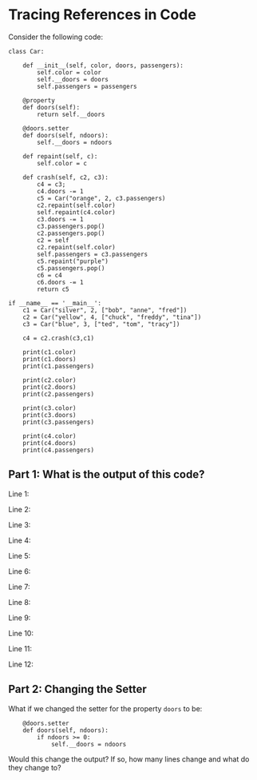 # Tracing References in Code

Consider the following code:

```
class Car:

    def __init__(self, color, doors, passengers):
        self.color = color
        self.__doors = doors
        self.passengers = passengers
    
    @property
    def doors(self):
        return self.__doors

    @doors.setter
    def doors(self, ndoors):
        self.__doors = ndoors

    def repaint(self, c):
        self.color = c
    
    def crash(self, c2, c3):
        c4 = c3;
        c4.doors -= 1
        c5 = Car("orange", 2, c3.passengers)
        c2.repaint(self.color)
        self.repaint(c4.color)
        c3.doors -= 1
        c3.passengers.pop()
        c2.passengers.pop()
        c2 = self
        c2.repaint(self.color)
        self.passengers = c3.passengers
        c5.repaint("purple")
        c5.passengers.pop()
        c6 = c4
        c6.doors -= 1
        return c5
    
if __name__ == '__main__':
    c1 = Car("silver", 2, ["bob", "anne", "fred"])
    c2 = Car("yellow", 4, ["chuck", "freddy", "tina"])
    c3 = Car("blue", 3, ["ted", "tom", "tracy"])

    c4 = c2.crash(c3,c1)
        
    print(c1.color)
    print(c1.doors)
    print(c1.passengers)

    print(c2.color)
    print(c2.doors)
    print(c2.passengers)
    
    print(c3.color)
    print(c3.doors)
    print(c3.passengers)
    
    print(c4.color)
    print(c4.doors)
    print(c4.passengers)

```

## Part 1:  What is the output of this code?

Line 1:

Line 2:

Line 3:

Line 4:

Line 5:

Line 6:

Line 7:

Line 8:

Line 9:

Line 10:

Line 11:

Line 12:


## Part 2:  Changing the Setter
What if we changed the setter for the property `doors` to be:
```
    @doors.setter
    def doors(self, ndoors):
        if ndoors >= 0:
            self.__doors = ndoors
```

Would this change the output?  If so, how many lines change and what do they change to?
